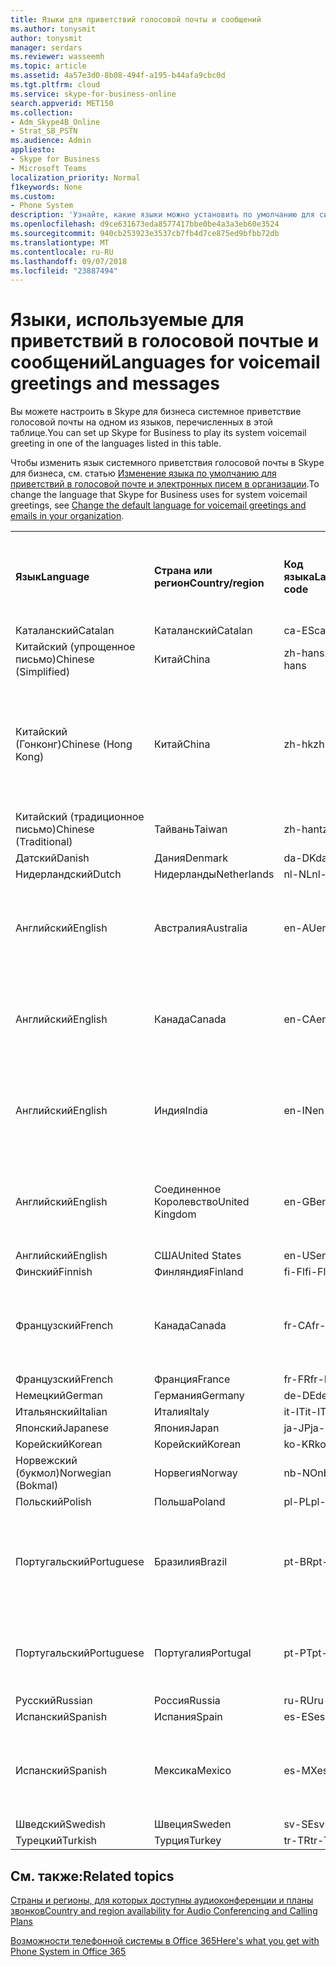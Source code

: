 ```yaml
---
title: Языки для приветствий голосовой почты и сообщений
ms.author: tonysmit
author: tonysmit
manager: serdars
ms.reviewer: wasseemh
ms.topic: article
ms.assetid: 4a57e3d0-8b08-494f-a195-b44afa9cbc0d
ms.tgt.pltfrm: cloud
ms.service: skype-for-business-online
search.appverid: MET150
ms.collection:
- Adm_Skype4B_Online
- Strat_SB_PSTN
ms.audience: Admin
appliesto:
- Skype for Business
- Microsoft Teams
localization_priority: Normal
f1keywords: None
ms.custom:
- Phone System
description: 'Узнайте, какие языки можно установить по умолчанию для системных сообщений в Skype для бизнеса. '
ms.openlocfilehash: d9ce631673eda8577417bbe0be4a3a3eb60e3524
ms.sourcegitcommit: 940cb253923e3537cb7fb4d7ce875ed9bfbb72db
ms.translationtype: MT
ms.contentlocale: ru-RU
ms.lasthandoff: 09/07/2018
ms.locfileid: "23887494"
---
```

# <a name="languages-for-voicemail-greetings-and-messages"></a><span data-ttu-id="8ce4d-103">Языки, используемые для приветствий в голосовой почтые и сообщений</span><span class="sxs-lookup"><span data-stu-id="8ce4d-103">Languages for voicemail greetings and messages</span></span>

<span data-ttu-id="8ce4d-104">Вы можете настроить в Skype для бизнеса системное приветствие голосовой почты на одном из языков, перечисленных в этой таблице.</span><span class="sxs-lookup"><span data-stu-id="8ce4d-104">You can set up Skype for Business to play its system voicemail greeting in one of the languages listed in this table.</span></span>
  
<span data-ttu-id="8ce4d-105">Чтобы изменить язык системного приветствия голосовой почты в Skype для бизнеса, см. статью [Изменение языка по умолчанию для приветствий в голосовой почте и электронных писем в организации](change-the-default-language-for-greetings-and-emails.md).</span><span class="sxs-lookup"><span data-stu-id="8ce4d-105">To change the language that Skype for Business uses for system voicemail greetings, see [Change the default language for voicemail greetings and emails in your organization](change-the-default-language-for-greetings-and-emails.md).</span></span>
  
|||||||
|:-----|:-----|:-----|:-----|:-----|:-----|
|<span data-ttu-id="8ce4d-106">**Язык**</span><span class="sxs-lookup"><span data-stu-id="8ce4d-106">**Language**</span></span> <br/> |<span data-ttu-id="8ce4d-107">**Страна или регион**</span><span class="sxs-lookup"><span data-stu-id="8ce4d-107">**Country/region**</span></span> <br/> |<span data-ttu-id="8ce4d-108">**Код языка**</span><span class="sxs-lookup"><span data-stu-id="8ce4d-108">**Language code**</span></span> <br/> |<span data-ttu-id="8ce4d-109">**Доступен ли пользователям для просмотра в эл. почте?**</span><span class="sxs-lookup"><span data-stu-id="8ce4d-109">**Available for a user to see it in email?**</span></span> <br/> |<span data-ttu-id="8ce4d-110">**Доступен ли при звонке пользователя?**</span><span class="sxs-lookup"><span data-stu-id="8ce4d-110">**Available when the user calls in?**</span></span> <br/> |<span data-ttu-id="8ce4d-111">**Доступно ли транскрибирование?**</span><span class="sxs-lookup"><span data-stu-id="8ce4d-111">**Transcription available?**</span></span> <br/> |
|<span data-ttu-id="8ce4d-112">Каталанский</span><span class="sxs-lookup"><span data-stu-id="8ce4d-112">Catalan</span></span>  <br/> |<span data-ttu-id="8ce4d-113">Каталанский</span><span class="sxs-lookup"><span data-stu-id="8ce4d-113">Catalan</span></span>  <br/> |<span data-ttu-id="8ce4d-114">ca-ES</span><span class="sxs-lookup"><span data-stu-id="8ce4d-114">ca-ES</span></span>  <br/> |<span data-ttu-id="8ce4d-115">Да</span><span class="sxs-lookup"><span data-stu-id="8ce4d-115">Yes</span></span>  <br/> |<span data-ttu-id="8ce4d-116">Да</span><span class="sxs-lookup"><span data-stu-id="8ce4d-116">Yes</span></span>  <br/> |<span data-ttu-id="8ce4d-117">Нет</span><span class="sxs-lookup"><span data-stu-id="8ce4d-117">No</span></span>  <br/> |
|<span data-ttu-id="8ce4d-118">Китайский (упрощенное письмо)</span><span class="sxs-lookup"><span data-stu-id="8ce4d-118">Chinese (Simplified)</span></span>  <br/> |<span data-ttu-id="8ce4d-119">Китай</span><span class="sxs-lookup"><span data-stu-id="8ce4d-119">China</span></span>  <br/> |<span data-ttu-id="8ce4d-120">zh-hans</span><span class="sxs-lookup"><span data-stu-id="8ce4d-120">zh-hans</span></span>  <br/> |<span data-ttu-id="8ce4d-121">Да</span><span class="sxs-lookup"><span data-stu-id="8ce4d-121">Yes</span></span>  <br/> |<span data-ttu-id="8ce4d-122">Да</span><span class="sxs-lookup"><span data-stu-id="8ce4d-122">Yes</span></span>  <br/> |<span data-ttu-id="8ce4d-123">Да</span><span class="sxs-lookup"><span data-stu-id="8ce4d-123">Yes</span></span>  <br/> |
|<span data-ttu-id="8ce4d-124">Китайский (Гонконг)</span><span class="sxs-lookup"><span data-stu-id="8ce4d-124">Chinese (Hong Kong)</span></span>  <br/> |<span data-ttu-id="8ce4d-125">Китай</span><span class="sxs-lookup"><span data-stu-id="8ce4d-125">China</span></span>  <br/> |<span data-ttu-id="8ce4d-126">zh-hk</span><span class="sxs-lookup"><span data-stu-id="8ce4d-126">zh-hk</span></span>  <br/> |<span data-ttu-id="8ce4d-127">Да, но используется китайский (традиционное письмо) — zh-hant.</span><span class="sxs-lookup"><span data-stu-id="8ce4d-127">Yes, but Chinese (Traditional) (zh-hant) is used.</span></span>  <br/> | <span data-ttu-id="8ce4d-128">Да</span><span class="sxs-lookup"><span data-stu-id="8ce4d-128">Yes</span></span> <br/> |<span data-ttu-id="8ce4d-129">Да, но используется китайский, (традиционное письмо) — (zh-hant).</span><span class="sxs-lookup"><span data-stu-id="8ce4d-129">Yes, but Chinese (Traditional) (zh-hant) is used.</span></span>  <br/> |
|<span data-ttu-id="8ce4d-130">Китайский (традиционное письмо)</span><span class="sxs-lookup"><span data-stu-id="8ce4d-130">Chinese (Traditional)</span></span>  <br/> |<span data-ttu-id="8ce4d-131">Тайвань</span><span class="sxs-lookup"><span data-stu-id="8ce4d-131">Taiwan</span></span>  <br/> |<span data-ttu-id="8ce4d-132">zh-hant</span><span class="sxs-lookup"><span data-stu-id="8ce4d-132">zh-hant</span></span>  <br/> |<span data-ttu-id="8ce4d-133">Да</span><span class="sxs-lookup"><span data-stu-id="8ce4d-133">Yes</span></span>  <br/> |<span data-ttu-id="8ce4d-134">Да</span><span class="sxs-lookup"><span data-stu-id="8ce4d-134">Yes</span></span>  <br/> |<span data-ttu-id="8ce4d-135">Нет</span><span class="sxs-lookup"><span data-stu-id="8ce4d-135">No</span></span>  <br/> |
|<span data-ttu-id="8ce4d-136">Датский</span><span class="sxs-lookup"><span data-stu-id="8ce4d-136">Danish</span></span>  <br/> |<span data-ttu-id="8ce4d-137">Дания</span><span class="sxs-lookup"><span data-stu-id="8ce4d-137">Denmark</span></span>  <br/> |<span data-ttu-id="8ce4d-138">da-DK</span><span class="sxs-lookup"><span data-stu-id="8ce4d-138">da-DK</span></span>  <br/> |<span data-ttu-id="8ce4d-139">Да</span><span class="sxs-lookup"><span data-stu-id="8ce4d-139">Yes</span></span>  <br/> |<span data-ttu-id="8ce4d-140">Да</span><span class="sxs-lookup"><span data-stu-id="8ce4d-140">Yes</span></span>  <br/> |<span data-ttu-id="8ce4d-141">Нет</span><span class="sxs-lookup"><span data-stu-id="8ce4d-141">No</span></span>  <br/> |
|<span data-ttu-id="8ce4d-142">Нидерландский</span><span class="sxs-lookup"><span data-stu-id="8ce4d-142">Dutch</span></span>  <br/> |<span data-ttu-id="8ce4d-143">Нидерланды</span><span class="sxs-lookup"><span data-stu-id="8ce4d-143">Netherlands</span></span>  <br/> |<span data-ttu-id="8ce4d-144">nl-NL</span><span class="sxs-lookup"><span data-stu-id="8ce4d-144">nl-NL</span></span>  <br/> |<span data-ttu-id="8ce4d-145">Да</span><span class="sxs-lookup"><span data-stu-id="8ce4d-145">Yes</span></span>  <br/> |<span data-ttu-id="8ce4d-146">Да</span><span class="sxs-lookup"><span data-stu-id="8ce4d-146">Yes</span></span>  <br/> |<span data-ttu-id="8ce4d-147">Нет</span><span class="sxs-lookup"><span data-stu-id="8ce4d-147">No</span></span>  <br/> |
|<span data-ttu-id="8ce4d-148">Английский</span><span class="sxs-lookup"><span data-stu-id="8ce4d-148">English</span></span>  <br/> |<span data-ttu-id="8ce4d-149">Австралия</span><span class="sxs-lookup"><span data-stu-id="8ce4d-149">Australia</span></span>  <br/> |<span data-ttu-id="8ce4d-150">en-AU</span><span class="sxs-lookup"><span data-stu-id="8ce4d-150">en-AU</span></span>  <br/> |<span data-ttu-id="8ce4d-151">Да, но используется английский (США) — en-US.</span><span class="sxs-lookup"><span data-stu-id="8ce4d-151">Yes, but US English (en-US) is used.</span></span>  <br/> |<span data-ttu-id="8ce4d-152">Да</span><span class="sxs-lookup"><span data-stu-id="8ce4d-152">Yes</span></span>  <br/> |<span data-ttu-id="8ce4d-153">Да, но используется английский, (США) — (en-US).</span><span class="sxs-lookup"><span data-stu-id="8ce4d-153">Yes, but US English (en-US) is used.</span></span>  <br/> |
|<span data-ttu-id="8ce4d-154">Английский</span><span class="sxs-lookup"><span data-stu-id="8ce4d-154">English</span></span>  <br/> |<span data-ttu-id="8ce4d-155">Канада</span><span class="sxs-lookup"><span data-stu-id="8ce4d-155">Canada</span></span>  <br/> |<span data-ttu-id="8ce4d-156">en-CA</span><span class="sxs-lookup"><span data-stu-id="8ce4d-156">en-CA</span></span>  <br/> |<span data-ttu-id="8ce4d-157">Да, но используется английский, (США) — (en-US).</span><span class="sxs-lookup"><span data-stu-id="8ce4d-157">Yes, but US English (en-US) is used.</span></span>  <br/> |<span data-ttu-id="8ce4d-158">Да</span><span class="sxs-lookup"><span data-stu-id="8ce4d-158">Yes</span></span>  <br/> |<span data-ttu-id="8ce4d-159">Да, но используется английский, (США) — (en-US).</span><span class="sxs-lookup"><span data-stu-id="8ce4d-159">Yes, but US English (en-US) is used.</span></span>  <br/> |
|<span data-ttu-id="8ce4d-160">Английский</span><span class="sxs-lookup"><span data-stu-id="8ce4d-160">English</span></span>  <br/> |<span data-ttu-id="8ce4d-161">Индия</span><span class="sxs-lookup"><span data-stu-id="8ce4d-161">India</span></span>  <br/> |<span data-ttu-id="8ce4d-162">en-IN</span><span class="sxs-lookup"><span data-stu-id="8ce4d-162">en-IN</span></span>  <br/> |<span data-ttu-id="8ce4d-163">Да, но используется английский, (США) — (en-US).</span><span class="sxs-lookup"><span data-stu-id="8ce4d-163">Yes, but US English (en-US) is used.</span></span>  <br/> |<span data-ttu-id="8ce4d-164">Да</span><span class="sxs-lookup"><span data-stu-id="8ce4d-164">Yes</span></span>  <br/> |<span data-ttu-id="8ce4d-165">Да, но используется английский, (США) — (en-US).</span><span class="sxs-lookup"><span data-stu-id="8ce4d-165">Yes, but US English (en-US) is used.</span></span>  <br/> |
|<span data-ttu-id="8ce4d-166">Английский</span><span class="sxs-lookup"><span data-stu-id="8ce4d-166">English</span></span>  <br/> |<span data-ttu-id="8ce4d-167">Соединенное Королевство</span><span class="sxs-lookup"><span data-stu-id="8ce4d-167">United Kingdom</span></span>  <br/> |<span data-ttu-id="8ce4d-168">en-GB</span><span class="sxs-lookup"><span data-stu-id="8ce4d-168">en-GB</span></span>  <br/> |<span data-ttu-id="8ce4d-169">Да, но используется английский, (США) — (en-US).</span><span class="sxs-lookup"><span data-stu-id="8ce4d-169">Yes, but US English (en-US) is used.</span></span>  <br/> |<span data-ttu-id="8ce4d-170">Да</span><span class="sxs-lookup"><span data-stu-id="8ce4d-170">Yes</span></span>  <br/> |<span data-ttu-id="8ce4d-171">Да, но используется английский, (США) — (en-US).</span><span class="sxs-lookup"><span data-stu-id="8ce4d-171">Yes, but US English (en-US) is used.</span></span>  <br/> |
|<span data-ttu-id="8ce4d-172">Английский</span><span class="sxs-lookup"><span data-stu-id="8ce4d-172">English</span></span>  <br/> |<span data-ttu-id="8ce4d-173">США</span><span class="sxs-lookup"><span data-stu-id="8ce4d-173">United States</span></span>  <br/> |<span data-ttu-id="8ce4d-174">en-US</span><span class="sxs-lookup"><span data-stu-id="8ce4d-174">en-US</span></span>  <br/> |<span data-ttu-id="8ce4d-175">Да</span><span class="sxs-lookup"><span data-stu-id="8ce4d-175">Yes</span></span>  <br/> |<span data-ttu-id="8ce4d-176">Да</span><span class="sxs-lookup"><span data-stu-id="8ce4d-176">Yes</span></span>  <br/> |<span data-ttu-id="8ce4d-177">Да</span><span class="sxs-lookup"><span data-stu-id="8ce4d-177">Yes</span></span>  <br/> |
|<span data-ttu-id="8ce4d-178">Финский</span><span class="sxs-lookup"><span data-stu-id="8ce4d-178">Finnish</span></span>  <br/> |<span data-ttu-id="8ce4d-179">Финляндия</span><span class="sxs-lookup"><span data-stu-id="8ce4d-179">Finland</span></span>  <br/> |<span data-ttu-id="8ce4d-180">fi-Fl</span><span class="sxs-lookup"><span data-stu-id="8ce4d-180">fi-Fl</span></span>  <br/> |<span data-ttu-id="8ce4d-181">Да</span><span class="sxs-lookup"><span data-stu-id="8ce4d-181">Yes</span></span>  <br/> |<span data-ttu-id="8ce4d-182">Да</span><span class="sxs-lookup"><span data-stu-id="8ce4d-182">Yes</span></span>  <br/> |<span data-ttu-id="8ce4d-183">Нет</span><span class="sxs-lookup"><span data-stu-id="8ce4d-183">No</span></span>  <br/> |
|<span data-ttu-id="8ce4d-184">Французский</span><span class="sxs-lookup"><span data-stu-id="8ce4d-184">French</span></span>  <br/> |<span data-ttu-id="8ce4d-185">Канада</span><span class="sxs-lookup"><span data-stu-id="8ce4d-185">Canada</span></span>  <br/> |<span data-ttu-id="8ce4d-186">fr-CA</span><span class="sxs-lookup"><span data-stu-id="8ce4d-186">fr-CA</span></span>  <br/> |<span data-ttu-id="8ce4d-187">Да, но используется французский (Франция) — fr-FR.</span><span class="sxs-lookup"><span data-stu-id="8ce4d-187">Yes, but France French (fr-FR) is used.</span></span>  <br/> |<span data-ttu-id="8ce4d-188">Да</span><span class="sxs-lookup"><span data-stu-id="8ce4d-188">Yes</span></span>  <br/> |<span data-ttu-id="8ce4d-189">Да, но используется французский, (Франция) — (fr-FR).</span><span class="sxs-lookup"><span data-stu-id="8ce4d-189">Yes, but France French (fr-FR) is used.</span></span>  <br/> |
|<span data-ttu-id="8ce4d-190">Французский</span><span class="sxs-lookup"><span data-stu-id="8ce4d-190">French</span></span>  <br/> |<span data-ttu-id="8ce4d-191">Франция</span><span class="sxs-lookup"><span data-stu-id="8ce4d-191">France</span></span>  <br/> |<span data-ttu-id="8ce4d-192">fr-FR</span><span class="sxs-lookup"><span data-stu-id="8ce4d-192">fr-FR</span></span>  <br/> |<span data-ttu-id="8ce4d-193">Да</span><span class="sxs-lookup"><span data-stu-id="8ce4d-193">Yes</span></span>  <br/> |<span data-ttu-id="8ce4d-194">Да</span><span class="sxs-lookup"><span data-stu-id="8ce4d-194">Yes</span></span>  <br/> |<span data-ttu-id="8ce4d-195">Да</span><span class="sxs-lookup"><span data-stu-id="8ce4d-195">Yes</span></span>  <br/> |
|<span data-ttu-id="8ce4d-196">Немецкий</span><span class="sxs-lookup"><span data-stu-id="8ce4d-196">German</span></span>  <br/> |<span data-ttu-id="8ce4d-197">Германия</span><span class="sxs-lookup"><span data-stu-id="8ce4d-197">Germany</span></span>  <br/> |<span data-ttu-id="8ce4d-198">de-DE</span><span class="sxs-lookup"><span data-stu-id="8ce4d-198">de-DE</span></span>  <br/> |<span data-ttu-id="8ce4d-199">Да</span><span class="sxs-lookup"><span data-stu-id="8ce4d-199">Yes</span></span>  <br/> |<span data-ttu-id="8ce4d-200">Да</span><span class="sxs-lookup"><span data-stu-id="8ce4d-200">Yes</span></span>  <br/> |<span data-ttu-id="8ce4d-201">Да</span><span class="sxs-lookup"><span data-stu-id="8ce4d-201">Yes</span></span>  <br/> |
|<span data-ttu-id="8ce4d-202">Итальянский</span><span class="sxs-lookup"><span data-stu-id="8ce4d-202">Italian</span></span>  <br/> |<span data-ttu-id="8ce4d-203">Италия</span><span class="sxs-lookup"><span data-stu-id="8ce4d-203">Italy</span></span>  <br/> |<span data-ttu-id="8ce4d-204">it-IT</span><span class="sxs-lookup"><span data-stu-id="8ce4d-204">it-IT</span></span>  <br/> |<span data-ttu-id="8ce4d-205">Да</span><span class="sxs-lookup"><span data-stu-id="8ce4d-205">Yes</span></span>  <br/> |<span data-ttu-id="8ce4d-206">Да</span><span class="sxs-lookup"><span data-stu-id="8ce4d-206">Yes</span></span>  <br/> |<span data-ttu-id="8ce4d-207">Да</span><span class="sxs-lookup"><span data-stu-id="8ce4d-207">Yes</span></span>  <br/> |
|<span data-ttu-id="8ce4d-208">Японский</span><span class="sxs-lookup"><span data-stu-id="8ce4d-208">Japanese</span></span>  <br/> |<span data-ttu-id="8ce4d-209">Япония</span><span class="sxs-lookup"><span data-stu-id="8ce4d-209">Japan</span></span>  <br/> |<span data-ttu-id="8ce4d-210">ja-JP</span><span class="sxs-lookup"><span data-stu-id="8ce4d-210">ja-JP</span></span>  <br/> |<span data-ttu-id="8ce4d-211">Да</span><span class="sxs-lookup"><span data-stu-id="8ce4d-211">Yes</span></span>  <br/> |<span data-ttu-id="8ce4d-212">Да</span><span class="sxs-lookup"><span data-stu-id="8ce4d-212">Yes</span></span>  <br/> |<span data-ttu-id="8ce4d-213">Нет</span><span class="sxs-lookup"><span data-stu-id="8ce4d-213">No</span></span>  <br/> |
|<span data-ttu-id="8ce4d-214">Корейский</span><span class="sxs-lookup"><span data-stu-id="8ce4d-214">Korean</span></span>  <br/> |<span data-ttu-id="8ce4d-215">Корейский</span><span class="sxs-lookup"><span data-stu-id="8ce4d-215">Korean</span></span>  <br/> |<span data-ttu-id="8ce4d-216">ko-KR</span><span class="sxs-lookup"><span data-stu-id="8ce4d-216">ko-KR</span></span>  <br/> |<span data-ttu-id="8ce4d-217">Да</span><span class="sxs-lookup"><span data-stu-id="8ce4d-217">Yes</span></span>  <br/> |<span data-ttu-id="8ce4d-218">Да</span><span class="sxs-lookup"><span data-stu-id="8ce4d-218">Yes</span></span>  <br/> |<span data-ttu-id="8ce4d-219">Нет</span><span class="sxs-lookup"><span data-stu-id="8ce4d-219">No</span></span>  <br/> |
|<span data-ttu-id="8ce4d-220">Норвежский (букмол)</span><span class="sxs-lookup"><span data-stu-id="8ce4d-220">Norwegian (Bokmal)</span></span>  <br/> |<span data-ttu-id="8ce4d-221">Норвегия</span><span class="sxs-lookup"><span data-stu-id="8ce4d-221">Norway</span></span>  <br/> |<span data-ttu-id="8ce4d-222">nb-NO</span><span class="sxs-lookup"><span data-stu-id="8ce4d-222">nb-NO</span></span>  <br/> |<span data-ttu-id="8ce4d-223">Да</span><span class="sxs-lookup"><span data-stu-id="8ce4d-223">Yes</span></span>  <br/> |<span data-ttu-id="8ce4d-224">Да</span><span class="sxs-lookup"><span data-stu-id="8ce4d-224">Yes</span></span>  <br/> |<span data-ttu-id="8ce4d-225">Нет</span><span class="sxs-lookup"><span data-stu-id="8ce4d-225">No</span></span>  <br/> |
|<span data-ttu-id="8ce4d-226">Польский</span><span class="sxs-lookup"><span data-stu-id="8ce4d-226">Polish</span></span>  <br/> |<span data-ttu-id="8ce4d-227">Польша</span><span class="sxs-lookup"><span data-stu-id="8ce4d-227">Poland</span></span>  <br/> |<span data-ttu-id="8ce4d-228">pl-PL</span><span class="sxs-lookup"><span data-stu-id="8ce4d-228">pl-PL</span></span>  <br/> |<span data-ttu-id="8ce4d-229">Да</span><span class="sxs-lookup"><span data-stu-id="8ce4d-229">Yes</span></span>  <br/> | <span data-ttu-id="8ce4d-230">Да</span><span class="sxs-lookup"><span data-stu-id="8ce4d-230">Yes</span></span> <br/> |<span data-ttu-id="8ce4d-231">Нет</span><span class="sxs-lookup"><span data-stu-id="8ce4d-231">No</span></span>  <br/> |
|<span data-ttu-id="8ce4d-232">Португальский</span><span class="sxs-lookup"><span data-stu-id="8ce4d-232">Portuguese</span></span>  <br/> |<span data-ttu-id="8ce4d-233">Бразилия</span><span class="sxs-lookup"><span data-stu-id="8ce4d-233">Brazil</span></span>  <br/> |<span data-ttu-id="8ce4d-234">pt-BR</span><span class="sxs-lookup"><span data-stu-id="8ce4d-234">pt-BR</span></span>  <br/> |<span data-ttu-id="8ce4d-235">Да, но используется португальский (Португалия) — pt-PT.</span><span class="sxs-lookup"><span data-stu-id="8ce4d-235">Yes, but Portugal Portuguese (pt-PT) is used.</span></span>  <br/> |<span data-ttu-id="8ce4d-236">Да</span><span class="sxs-lookup"><span data-stu-id="8ce4d-236">Yes</span></span>  <br/> |<span data-ttu-id="8ce4d-237">Да</span><span class="sxs-lookup"><span data-stu-id="8ce4d-237">Yes</span></span>  <br/> |
|<span data-ttu-id="8ce4d-238">Португальский</span><span class="sxs-lookup"><span data-stu-id="8ce4d-238">Portuguese</span></span>  <br/> |<span data-ttu-id="8ce4d-239">Португалия</span><span class="sxs-lookup"><span data-stu-id="8ce4d-239">Portugal</span></span>  <br/> |<span data-ttu-id="8ce4d-240">pt-PT</span><span class="sxs-lookup"><span data-stu-id="8ce4d-240">pt-PT</span></span>  <br/> |<span data-ttu-id="8ce4d-241">Да</span><span class="sxs-lookup"><span data-stu-id="8ce4d-241">Yes</span></span>  <br/> |<span data-ttu-id="8ce4d-242">Да</span><span class="sxs-lookup"><span data-stu-id="8ce4d-242">Yes</span></span>  <br/> |<span data-ttu-id="8ce4d-243">Да, но используется португальский (Бразилия) — pt-BR.</span><span class="sxs-lookup"><span data-stu-id="8ce4d-243">Yes, but Brazil Portuguese (pt-BR) is used.</span></span>  <br/> |
|<span data-ttu-id="8ce4d-244">Русский</span><span class="sxs-lookup"><span data-stu-id="8ce4d-244">Russian</span></span>  <br/> |<span data-ttu-id="8ce4d-245">Россия</span><span class="sxs-lookup"><span data-stu-id="8ce4d-245">Russia</span></span>  <br/> |<span data-ttu-id="8ce4d-246">ru-RU</span><span class="sxs-lookup"><span data-stu-id="8ce4d-246">ru-RU</span></span>  <br/> |<span data-ttu-id="8ce4d-247">Да</span><span class="sxs-lookup"><span data-stu-id="8ce4d-247">Yes</span></span>  <br/> |<span data-ttu-id="8ce4d-248">Да</span><span class="sxs-lookup"><span data-stu-id="8ce4d-248">Yes</span></span>  <br/> |<span data-ttu-id="8ce4d-249">Нет</span><span class="sxs-lookup"><span data-stu-id="8ce4d-249">No</span></span>  <br/> |
|<span data-ttu-id="8ce4d-250">Испанский</span><span class="sxs-lookup"><span data-stu-id="8ce4d-250">Spanish</span></span>  <br/> |<span data-ttu-id="8ce4d-251">Испания</span><span class="sxs-lookup"><span data-stu-id="8ce4d-251">Spain</span></span>  <br/> |<span data-ttu-id="8ce4d-252">es-ES</span><span class="sxs-lookup"><span data-stu-id="8ce4d-252">es-ES</span></span>  <br/> |<span data-ttu-id="8ce4d-253">Да</span><span class="sxs-lookup"><span data-stu-id="8ce4d-253">Yes</span></span>  <br/> |<span data-ttu-id="8ce4d-254">Да</span><span class="sxs-lookup"><span data-stu-id="8ce4d-254">Yes</span></span>  <br/> |<span data-ttu-id="8ce4d-255">Да</span><span class="sxs-lookup"><span data-stu-id="8ce4d-255">Yes</span></span>  <br/> |
|<span data-ttu-id="8ce4d-256">Испанский</span><span class="sxs-lookup"><span data-stu-id="8ce4d-256">Spanish</span></span>  <br/> |<span data-ttu-id="8ce4d-257">Мексика</span><span class="sxs-lookup"><span data-stu-id="8ce4d-257">Mexico</span></span>  <br/> |<span data-ttu-id="8ce4d-258">es-MX</span><span class="sxs-lookup"><span data-stu-id="8ce4d-258">es-MX</span></span>  <br/> |<span data-ttu-id="8ce4d-259">Да, но используется испанский (Испания) — es-ES.</span><span class="sxs-lookup"><span data-stu-id="8ce4d-259">Yes, but Spain Spanish (es-ES) is used.</span></span>  <br/> |<span data-ttu-id="8ce4d-260">Да</span><span class="sxs-lookup"><span data-stu-id="8ce4d-260">Yes</span></span>  <br/> |<span data-ttu-id="8ce4d-261">Да, но используется испанский, (Испания) — (es-ES).</span><span class="sxs-lookup"><span data-stu-id="8ce4d-261">Yes, but Spain Spanish (es-ES) is used.</span></span>  <br/> |
|<span data-ttu-id="8ce4d-262">Шведский</span><span class="sxs-lookup"><span data-stu-id="8ce4d-262">Swedish</span></span>  <br/> |<span data-ttu-id="8ce4d-263">Швеция</span><span class="sxs-lookup"><span data-stu-id="8ce4d-263">Sweden</span></span>  <br/> |<span data-ttu-id="8ce4d-264">sv-SE</span><span class="sxs-lookup"><span data-stu-id="8ce4d-264">sv-SE</span></span>  <br/> |<span data-ttu-id="8ce4d-265">Да</span><span class="sxs-lookup"><span data-stu-id="8ce4d-265">Yes</span></span>  <br/> |<span data-ttu-id="8ce4d-266">Да</span><span class="sxs-lookup"><span data-stu-id="8ce4d-266">Yes</span></span>  <br/> |<span data-ttu-id="8ce4d-267">Нет</span><span class="sxs-lookup"><span data-stu-id="8ce4d-267">No</span></span>  <br/> |
|<span data-ttu-id="8ce4d-268">Турецкий</span><span class="sxs-lookup"><span data-stu-id="8ce4d-268">Turkish</span></span>  <br/> |<span data-ttu-id="8ce4d-269">Турция</span><span class="sxs-lookup"><span data-stu-id="8ce4d-269">Turkey</span></span>  <br/> |<span data-ttu-id="8ce4d-270">tr-TR</span><span class="sxs-lookup"><span data-stu-id="8ce4d-270">tr-TR</span></span>  <br/> |<span data-ttu-id="8ce4d-271">Да</span><span class="sxs-lookup"><span data-stu-id="8ce4d-271">Yes</span></span>  <br/> |<span data-ttu-id="8ce4d-272">Да</span><span class="sxs-lookup"><span data-stu-id="8ce4d-272">Yes</span></span>  <br/> |<span data-ttu-id="8ce4d-273">Нет</span><span class="sxs-lookup"><span data-stu-id="8ce4d-273">No</span></span>  <br/> |
   
## <a name="related-topics"></a><span data-ttu-id="8ce4d-274">См. также:</span><span class="sxs-lookup"><span data-stu-id="8ce4d-274">Related topics</span></span>
[<span data-ttu-id="8ce4d-275">Страны и регионы, для которых доступны аудиоконференции и планы звонков</span><span class="sxs-lookup"><span data-stu-id="8ce4d-275">Country and region availability for Audio Conferencing and Calling Plans</span></span>](country-and-region-availability-for-audio-conferencing-and-calling-plans/country-and-region-availability-for-audio-conferencing-and-calling-plans.md)

[<span data-ttu-id="8ce4d-276">Возможности телефонной системы в Office 365</span><span class="sxs-lookup"><span data-stu-id="8ce4d-276">Here's what you get with Phone System in Office 365</span></span>](here-s-what-you-get-with-phone-system.md)
  
  
 